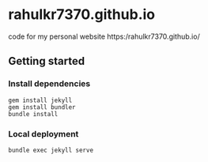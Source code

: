 # rahulkr7370.github.io
code for my personal website https:/rahulkr7370.github.io/

## Getting started

### Install dependencies

```
gem install jekyll
gem install bundler
bundle install
```

### Local deployment

```
bundle exec jekyll serve
```
